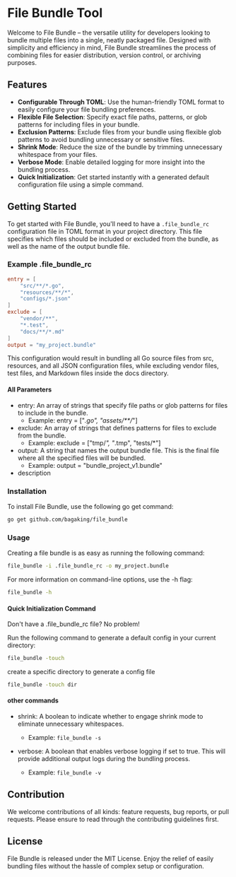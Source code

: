 # File Bundle Tool

Welcome to File Bundle – the versatile utility for developers looking to bundle multiple files into a single, neatly packaged file. Designed with simplicity and efficiency in mind, File Bundle streamlines the process of combining files for easier distribution, version control, or archiving purposes.

## Features

- **Configurable Through TOML**: Use the human-friendly TOML format to easily configure your file bundling preferences.
- **Flexible File Selection**: Specify exact file paths, patterns, or glob patterns for including files in your bundle.
- **Exclusion Patterns**: Exclude files from your bundle using flexible glob patterns to avoid bundling unnecessary or sensitive files.
- **Shrink Mode**: Reduce the size of the bundle by trimming unnecessary whitespace from your files.
- **Verbose Mode**: Enable detailed logging for more insight into the bundling process.
- **Quick Initialization**: Get started instantly with a generated default configuration file using a simple command.

## Getting Started

To get started with File Bundle, you'll need to have a `.file_bundle_rc` configuration file in TOML format in your project directory. This file specifies which files should be included or excluded from the bundle, as well as the name of the output bundle file.

### Example .file_bundle_rc

```toml
entry = [
    "src/**/*.go",
    "resources/**/*",
    "configs/*.json"
]
exclude = [
    "vendor/**",
    "*.test",
    "docs/**/*.md"
]
output = "my_project.bundle"
```

This configuration would result in bundling all Go source files from src, resources, and all JSON configuration files, while excluding vendor files, test files, and Markdown files inside the docs directory.


#### All Parameters

- entry: An array of strings that specify file paths or glob patterns for files to include in the bundle. 
  - Example: entry = ["*.go", "assets/**/*"]
- exclude: An array of strings that defines patterns for files to exclude from the bundle.
  - Example: exclude = ["tmp/*", "*.tmp", "tests/*"]
- output: A string that names the output bundle file. This is the final file where all the specified files will be bundled. 
  - Example: output = "bundle_project_v1.bundle"
- description

### Installation

To install File Bundle, use the following go get command:

```sh
go get github.com/bagaking/file_bundle
```


### Usage

Creating a file bundle is as easy as running the following command:

```sh
file_bundle -i .file_bundle_rc -o my_project.bundle
```

For more information on command-line options, use the -h flag:

```sh
file_bundle -h
```

#### Quick Initialization Command

Don't have a .file_bundle_rc file? No problem!

Run the following command to generate a default config in your current directory:

```bash
file_bundle -touch 
```

create a specific directory to generate a config file

```bash
file_bundle -touch dir
```


#### other commands

- shrink: A boolean to indicate whether to engage shrink mode to eliminate unnecessary whitespaces.
    - Example: `file_bundle -s`

- verbose: A boolean that enables verbose logging if set to true. This will provide additional output logs during the bundling process.
    - Example: `file_bundle -v`

## Contribution

We welcome contributions of all kinds: feature requests, bug reports, or pull requests. Please ensure to read through the contributing guidelines first.

## License
File Bundle is released under the MIT License. Enjoy the relief of easily bundling files without the hassle of complex setup or configuration.
